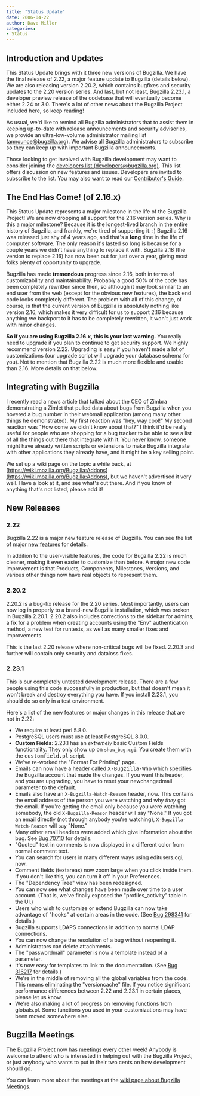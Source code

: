```yaml
---
title: "Status Update"
date: 2006-04-22
author: Dave Miller
categories:
- Status
---
```


## Introduction and Updates

This Status Update brings with it three new versions of Bugzilla. We have the final release of 2.22, a major feature update to Bugzilla (details below). We are also releasing version 2.20.2, which contains bugfixes and security updates to the 2.20 version series. And last, but not least, Bugzilla 2.23.1, a developer preview release of the codebase that will eventually become either 2.24 or 3.0\. There's a lot of other news about the Bugzilla Project included here, so keep reading!

As usual, we'd like to remind all Bugzilla administrators that to assist them in keeping up-to-date with release announcements and security advisories, we provide an ultra-low-volume administrator mailing list ([announce@bugzilla.org](https://lists.bugzilla.org/cgi-bin/mj_wwwusr?func=lists-full-long&extra=announce)). We advise all Bugzilla administrators to subscribe so they can keep up with important Bugzilla announcements.

Those looking to get involved with Bugzilla development may want to consider joining the [developers list (developers@bugzilla.org)](https://lists.bugzilla.org/cgi-bin/mj_wwwusr?func=lists-long-full&extra=developers). This list offers discussion on new features and issues. Developers are invited to subscribe to the list. You may also want to read our [Contributor's Guide](https://www.bugzilla.org/docs/contributor.html).

## The End Has Come! (of 2.16.x)

This Status Update represents a major milestone in the life of the Bugzilla Project! We are now dropping all support for the 2.16 version series. Why is this a major milestone? Because it is the longest-lived branch in the entire history of Bugzilla, and frankly, we're tired of supporting it. :) Bugzilla 2.16 was released just shy of 4 years ago, and that's a **long** time in the life of computer software. The only reason it's lasted so long is because for a couple years we didn't have anything to replace it with. Bugzilla 2.18 (the version to replace 2.16) has now been out for just over a year, giving most folks plenty of opportunity to upgrade.

Bugzilla has made **tremendous** progress since 2.16, both in terms of customizability and maintainability. Probably a good 50% of the code has been completely rewritten since then, so although it may look similar to an end user from the web (except for the obvious new features), the back end code looks completely different. The problem with all of this change, of course, is that the current version of Bugzilla is absolutely nothing like version 2.16, which makes it very difficult for us to support 2.16 because anything we backport to it has to be completely rewritten, it won't just work with minor changes.

**So if you are using Bugzilla 2.16.x, this is your last warning.** You really need to upgrade if you plan to continue to get security support. We highly recommend version 2.22\. Upgrading is easy if you haven't made a lot of customizations (our upgrade script will upgrade your database schema for you). Not to mention that Bugzilla 2.22 is much more flexible and usable than 2.16. More details on that below.

## Integrating with Bugzilla

I recently read a news article that talked about the CEO of Zimbra demonstrating a Zimlet that pulled data about bugs from Bugzilla when you hovered a bug number in their webmail application (among many other things he demonstrated). My first reaction was "hey, way cool!" My second reaction was "How come we didn't know about that?" I think it'd be really useful for people who are shopping for a bug tracker to be able to see a list of all the things out there that integrate with it. You never know, someone might have already written scripts or extensions to make Bugzilla integrate with other applications they already have, and it might be a key selling point.

We set up a wiki page on the topic a while back, at [https://wiki.mozilla.org/Bugzilla:Addons](https://wiki.mozilla.org/Bugzilla:Addons), but we haven't advertised it very well. Have a look at it, and see what's out there. And if you know of anything that's not listed, please add it!

## New Releases

### 2.22

Bugzilla 2.22 is a major new feature release of Bugzilla. You can see the list of major [new features](/releases/2.22) for details.

In addition to the user-visible features, the code for Bugzilla 2.22 is much cleaner, making it even easier to customize than before. A major new code improvement is that Products, Components, Milestones, Versions, and various other things now have real objects to represent them.

### 2.20.2

2.20.2 is a bug-fix release for the 2.20 series. Most importantly, users can now log in properly to a brand-new Bugzilla installation, which was broken in Bugzilla 2.20.1\. 2.20.2 also includes corrections to the sidebar for admins, a fix for a problem when creating accounts using the "Env" authentication method, a new test for runtests, as well as many smaller fixes and improvements.

This is the last 2.20 release where non-critical bugs will be fixed. 2.20.3 and further will contain only security and dataloss fixes.

### 2.23.1

This is our completely untested development release. There are a few people using this code successfully in production, but that doesn't mean it won't break and destroy everything you have. If you install 2.23.1, you should do so only in a test environment.

Here's a list of the new features or major changes in this release that are not in 2.22:

*   We require at least perl 5.8.0.
*   PostgreSQL users must use at least PostgreSQL 8.0.0.
*   **Custom Fields**: 2.23.1 has an _extremely_ basic Custom Fields functionality. They only show up on `show_bug.cgi`. You create them with the <kbd>customfield.pl</kbd> script.
*   We've re-worked the "Format For Printing" page.
*   Emails can now have a header called <kbd>X-Bugzilla-Who</kbd> which specifies the Bugzilla account that made the changes. If you want this header, and you are upgrading, you have to reset your newchangedmail parameter to the default.
*   Emails also have an `X-Bugzilla-Watch-Reason` header, now. This contains the email address of the person you were watching and why _they_ got the email. If you're getting the email only because you were watching somebody, the old `X-Bugzilla-Reason` header will say "None." If you got an email directly (not through anybody you're watching), `X-Bugzilla-Watch-Reason` will say "None."
*   Many other email headers were added which give information about the bug. See [Bug 70710](https://bugzilla.mozilla.org/show_bug.cgi?id=70710) for details.
*   "Quoted" text in comments is now displayed in a different color from normal comment text.
*   You can search for users in many different ways using editusers.cgi, now.
*   Comment fields (textareas) now zoom large when you click inside them. If you don't like this, you can turn it off in your Preferences.
*   The "Dependency Tree" view has been redesigned.
*   You can now see what changes have been made over time to a user account. (That is, we've finally exposed the "profiles_activity" table in the UI.)
*   Users who wish to customize or extend Bugzilla can now take advantage of "hooks" at certain areas in the code. (See [Bug 298341](https://bugzilla.mozilla.org/show_bug.cgi?id=298341) for details.)
*   Bugzilla supports LDAPS connections in addition to normal LDAP connections.
*   You can now change the resolution of a bug without reopening it.
*   Administrators can delete attachments.
*   The "passwordmail" parameter is now a template instead of a parameter.
*   It's now easy for templates to link to the documentation. (See [Bug 316217](https://bugzilla.mozilla.org/show_bug.cgi?id=316127) for details.)
*   We're in the middle of removing all the global variables from the code. This means eliminating the "versioncache" file. If you notice significant performance differences between 2.22 and 2.23.1 in certain places, please let us know.
*   We're also making a lot of progress on removing functions from globals.pl. Some functions you used in your customizations may have been moved somewhere else.

## Bugzilla Meetings

The Bugzilla Project now has [meetings](https://wiki.mozilla.org/Bugzilla:Meetings) every other week! Anybody is welcome to attend who is interested in helping out with the Bugzilla Project, or just anybody who wants to put in their two cents on how development should go.

You can learn more about the meetings at the [wiki page about Bugzilla Meetings](https://wiki.mozilla.org/Bugzilla:Meetings).
